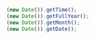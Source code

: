 ```javascript
(new Date()).getTime();
(new Date()).getFullYear();
(new Date()).getMonth();
(new Date()).getDate();
```
